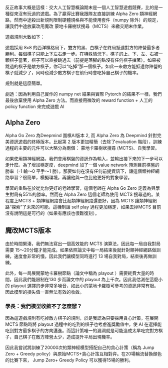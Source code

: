 
反正故事大概是這樣：交大人工智慧概論期末是一個人工智慧遊戲競賽，比的是一種從來沒有玩過的遊戲。為了贏得比賽我跟隊友直接訓練 Alpha Zero 類神經網路，然而中途殺出新規則限制硬體規格與不能使用套件（numpy 除外）的規定，讓我們中途放棄改用魔改 蒙地卡羅樹狀搜尋（MCTS）來繳交期末作業。

遊戲規則大致如下：

遊戲採用 8x8 的西洋棋格局下，雙方的黑、白棋子在終局抵達對方的陣營最多者勝利。每個棋子只能上下左右走一步。在特殊情況下，棋子的上、下、左、右被一顆棋子當著，棋子可以直接跳過去（前提是落腳的點沒有任何棋子擋著）。如果被跳過的棋子是敵方棋子，你可以“吃掉”那一個棋子。如此一來敵方能抵達你陣營的棋子就減少了，同時也減少敵方棋子在前行時會吃掉自己棋子的機率。

規則就是這麼簡單。

劇透：因為利用自己實作的 numpy net 結果與實際 Pytorch 的結果不一樣，我們最後放棄使用 Alpha Zero 方法。而直接用微改的 reward function + 人工的 policy function 來完成遊戲 AI


## Alpha Zero

Alpha Go Zero 為Deepmind 圍棋AI版本 2, 而 Alpha Zero 為 Deepmind 針對完美資訊遊戲的終極版本。比起第 2 版本更加精簡（去除了evaluation 階段），訓練過程的主要的元件可以大略分為兩個： 蒙地卡羅樹狀搜尋 (MCTS)、自我學習。

如果使用類神經網路，我們會用棋盤的資訊作為輸入，並輸出接下來的下一步可以走什麼。為了增加穩定度，deepmind 加了一個  value network 預測目前棋盤的勝率（-1 輸～0 平手～1 勝）。那要如何在沒有任何前提資訊下，讓這個類神經網路學習？很簡單，模擬環境，再讓他與一位比他更好的對象學習。

學習的重點在於從比你更好的老師學習，這個老師在 Alpha Go Zero 定義為與學生對局有55%的勝率。然而在 Alpha Zero 這個老師為使用 MCTS 搜尋過的。某程度上MCTS + 類神經網路會比起類神經網路還更好，因為 MCTS 讓類神經網路“探索”了未來的可能。這機制讓 self play 過程更加穩定，如果去掉MCTS 目前沒有說明這是可行的（如果有應該也很難復刻）。


## 魔改MCTS版本

由於時間緊湊，我們無法寫出一個高效能的 MCTS 演算法，因此每一局自我對局需要 15～20分鐘才能完成。如果依照論文中每一局結束後就針對類神經網路做訓練，速度會非常的慢。因此我們讓模型同時進行 13 場自我對局，結束後再做訓練。

此外，每一局展開蒙地卡羅樹節點（論文中稱為 playout ）需要耗費大量的時間，因此我們能限制在130 步而論文中的 playout 為上千次。因此我估測在這麼小的 playout 選擇的步非常多噪音，如此小的蒙地卡羅樹可參考的資訊非常有限。因此模型的損失值一直無法有效的收斂。 

### 學長：我們模型收斂不了怎麼辦？

因為這遊戲規則有吃掉敵方棋子的規則，於是我認為只要採用貪心計策，在展開 MCTS 節點時將 playout 過程中的吃到的棋子也考慮進獎勵值中，使 AI 在選擇能吃到對方最多棋子的方向邁進。而這計策唯一的漏洞就是可能造成太早吃完對方棋子，自己棋子在敵方陣營太少，造成提升平局出現機率。

因此我嘗試將訓練了20000次的類神經模型搭配自己的貪心計策（稱為 Jump Zero + Greedy policy）與原始MCTS+貪心計策互相對弈。在20場輪流替換顏色的比賽下來， Jump Zero+ Greedy Policy 可以獲得15場的勝利。

